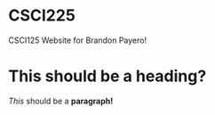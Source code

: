 # CSCI225
<!DOCTYPE HTML>
<!-- this is a comment! -->
<html>
<head>CSCI125 Website for Brandon Payero!</head>
<body>

<h1> This should be a heading? </h1>
<p> <i>This</i> should be a <b>paragraph!</b> </p>

</body>
</html>
